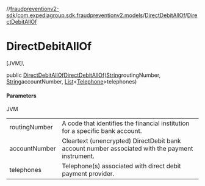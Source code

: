 //[fraudpreventionv2-sdk](../../../index.md)/[com.expediagroup.sdk.fraudpreventionv2.models](../index.md)/[DirectDebitAllOf](index.md)/[DirectDebitAllOf](-direct-debit-all-of.md)

# DirectDebitAllOf

[JVM]\

public [DirectDebitAllOf](index.md)[DirectDebitAllOf](-direct-debit-all-of.md)([String](https://docs.oracle.com/javase/8/docs/api/java/lang/String.html)routingNumber, [String](https://docs.oracle.com/javase/8/docs/api/java/lang/String.html)accountNumber, [List](https://docs.oracle.com/javase/8/docs/api/java/util/List.html)&lt;[Telephone](../-telephone/index.md)&gt;telephones)

#### Parameters

JVM

| | |
|---|---|
| routingNumber | A code that identifies the financial institution for a specific bank account. |
| accountNumber | Cleartext (unencrypted) DirectDebit bank account number associated with the payment instrument. |
| telephones | Telephone(s) associated with direct debit payment provider. |
